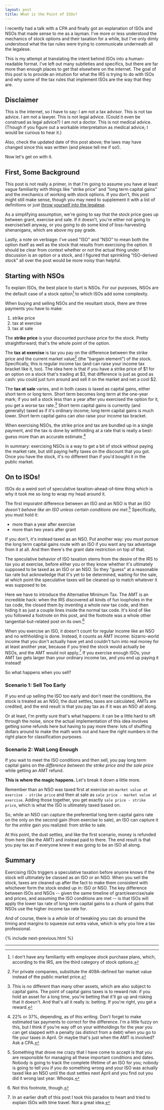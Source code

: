 ```yaml
---
layout: post
title: What is the Point of ISOs?
---
```


I recently had a talk with a CPA and finally got an explanation of ISOs and NSOs that made sense to me as a layman. I've more or less understood the mechanics of stock options and their taxation for a while, but I've only dimly understood what the tax rules were trying to communicate underneath all the legalese.

This is my attempt at translating the intent behind ISOs into a human-readable format. I've left out many subtleties and specifics, but there are far more than enough places to get that elsewhere on the internet. The goal of this post is to provide an intuition for what the IRS is trying to do with ISOs and why some of the tax rules that implement ISOs are the way that they are.

## Disclaimer

This is the internet, so I have to say: I am not a tax advisor. This is not tax advice. I am not a lawyer. This is not legal advice. (Could it even be construed as legal advice?) I am not a doctor. This is not medical advice. (Though if you figure out a workable interpretation as medical advice, I would be curious to hear it.)

Also, check the updated date of this post above; the laws may have changed since this was written (and please tell me if so!).

Now let's get on with it.

## First, Some Background

This post is not really a primer, in that I'm going to assume you have at least vague familiarity with things like "strike price" and "long term capital gains" and the mechanics of working with stock options. If you don't, this post might still make sense, though you may need to supplement it with a list of definitions or just [throw yourself into the legalese](https://www.irs.gov/taxtopics/tc427).

As a simplifying assumption, we're going to say that the stock price goes up between grant, exercise and sale. If it doesn't, you're either not going to exercise/sell anyway, or you going to do some kind of loss-harvesting shenanigans, which are above my pay grade.

Lastly, a note on verbiage: I've used "ISO" and "NSO" to mean both the option itself as well as the stock that results from exercising the option. It should be clear from context whether or not the actual thing under discussion is an option or a stock, and I figured that sprinkling "ISO-derived stock" all over the post would be more noisy than helpful.

## Starting with NSOs

To explain ISOs, the best place to start is NSOs. For our purposes, NSOs are the default case of a stock option[^1] to which ISOs add some complexity.

When buying and selling NSOs and the resultant stock, there are three payments you have to make:

1. strike price
2. tax at exercise
3. tax at sale

The **strike price** is your discounted purchase price for the stock. Pretty straightforward; that's the whole point of the option.

The **tax at exercise** is tax you pay on the difference between the strike price and the current market value[^2] (the "bargain element") of the stock. Specifically, this is regular income tax (and can raise your income tax bracket like it, too). The idea here is that if you have a strike price of $1 for an option on a stock that's trading at $3, that difference is just as good as cash: you could just turn around and sell it on the market and net a cool $2.

The **tax at sale** varies, and in both cases is taxed as capital gains, either short term or long term. Short term becomes long term at the one-year mark; if you sell a stock less than a year after you exercised the option for it, you get a worse tax rate.[^3] Short term capital gains is currently (and generally) taxed as if it's ordinary income; long term capital gains is much lower. Short term capital gains can _also_ raise your income tax bracket.

When exercising NSOs, the strike price and tax are bundled up in a single payment, and the tax is done by withholding at a rate that is really a best-guess more than an accurate estimate.[^4]

In summary: exercising NSOs is a way to get a bit of stock without paying the market rate, but still paying hefty taxes on the discount that you got. Once you have the stock, it's no different than if you'd bought it in the public market.

## On to ISOs!

ISOs do a weird sort of speculative taxation-ahead-of-time thing which is why it took me so long to wrap my head around it.

The first imporatnt difference between an ISO and an NSO is that an ISO _doesn't behave like an ISO unless certain conditions are met_.[^5] Specifically, you must hold it:

- more than a year after exercise
- more than two years after grant

If you don't, it's instead taxed as an NSO. Put another way: you _must_ pursue the long term capital gains route with an ISO if you want any tax advantage from it at all. And then there's the grant date restriction on top of that.

The speculative behavior of ISO taxation stems from the desire of the IRS to tax you at exercise, before either you or they know whether it's ultimately supposed to be taxed as an ISO or an NSO. So they "guess" at a reasonable tax rate but acknowledge that it's yet to be determined, waiting for the sale, at which point the speculative taxes will be cleaned up to match whatever it was supposed to be.

Here we have to introduce the Alternative Minimum Tax. The AMT is an incredible hack: when the IRS discovered all kinds of fun loopholes in the tax code, the closed them by inventing a whole _new_ tax code, and then hiding it as just a couple lines inside the normal tax code. It's kind of like you followed a footnote on this post, and the footnote was a whole other tangential-but-related post on its own.[^6]

When you exercise an ISO, it doesn't count for regular income like an NSO and no withholding is done. Instead, it counts as AMT income: bizarro-world income that you don't actually have yet and couldn't turn into real money for at least another year, because if you tried the stock would actually be NSOs, and the AMT would not apply.[^7] If you exercise enough ISOs, your AMT tax gets larger than your ordinary income tax, and you end up paying it instead!

So what happens when you sell?

### Scenario 1: Sell Too Early

If you end up selling the ISO too early and don't meet the conditions, the stock is treated as an NSO, the dust settles, taxes are calculated, AMTs are credited, and the end result is that you pay tax as if it was an NSO all along.

Or at least, I'm pretty sure that's what happens: it can be a little hard to sift through the noise, since the actual implementation of this idea involves getting some refunds here but having to pay more there: lots of shuffling dollars around to make the math work out and have the right numbers in the right place for classification purposes.

### Scenario 2: Wait Long Enough

If you wait to meet the ISO conditions and then sell, you pay long term capital gains on the _difference between the strike price and the sale price_ while getting an AMT refund.

**This is where the magic happens.** Let's break it down a little more.

Remember than an NSO was taxed first at exercise on `market value at exercise - strike price` and then at sale as `sale price - market value at exercise`. Adding those together, you get exactly `sale price - strike price`, which is what the ISO is ultimately taxed based on.

So, while an NSO can capture the preferential long term capital gains rate on the only on the second gain (from exercise to sale), an ISO can capture it for the _entire_ gain you realized: from strike to sale.

At this point, the dust settles, and like the first scenario, money is refunded from here (like the AMT) and instead paid to there. The end result is that you pay tax as if everyone knew it was going to be an ISO all along.

## Summary

Exercising ISOs triggers a speculative taxation before anyone knows if the stock will ultimately be classed as an ISO or an NSO. When you sell the stock, taxes are cleaned up after the fact to make them consistent with whichever form the stock ended up in: ISO or NSO. The key difference between ISOs and NSOs -- given the same timeline of grant/exercise/sale and prices, and assuming the ISO conditions are met -- is that ISOs will apply the lower tax rate of long term capital gains to a chunk of gains that NSOs use the higher income tax rate for.

And of course, there is a _whole lot_ of tweaking you can do around the timing and margins to squeeze out extra value, which is why you hire a tax professional.

{% include next-previous.html %}

-------------------------------------------------------------------------------

[^1]: I don't have any familiarity with employee stock purchase plans, which, according to the IRS, are the third category of stock options.
[^2]: For private companies, substitute the 409A-defined fair market value instead of the public market price.
[^3]: This is no different than many other assets, which are also subject to capital gains. The point of capital gains taxes is to reward risk: if you hold an asset for a long time, you're betting that it'll go up and risking that it doesn't. And that's all it really is: betting. If you're right, you get a reward.
[^4]: 22% or 37%, depending, as of this writing. Don't forget to make estimated tax payments to correct for the difference. I'm a little fuzzy on this, but I think if you're way off on your withholdings for the year you can get slapped with a penalty (as distinct from a debt) when you go to file your taxes in April. Or maybe that's just when the AMT is involved? Ask a CPA.
[^5]: Something that drove me crazy that I have come to accept is that you are responsible for managing all these important conditions and dates. Nobody is going to track the complete lifetime of an ISO for you; nobody is going to tell you if you do something wrong and your ISO was actually taxed like an NSO until the dust settles next April and you find out you did it wrong last year. Whoops.
[^6]: Not this footnote, though.
[^7]: In an earlier draft of this post I took this paradox to heart and tried to explain ISOs with time travel. Not a great idea.
